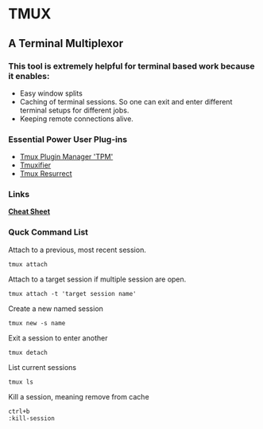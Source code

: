 # TMUX
## A Terminal Multiplexor

### This tool is extremely helpful for terminal based work because it enables:

* Easy window splits
* Caching of terminal sessions. So one can exit and enter different terminal setups for different jobs.
* Keeping remote connections alive.

### Essential Power User Plug-ins

- [Tmux Plugin Manager 'TPM'](https://github.com/tmux-plugins/tpm)
- [Tmuxifier](https://github.com/jimeh/tmuxifier)
- [Tmux Resurrect](https://github.com/tmux-plugins/tmux-resurrect)

### Links

**[Cheat Sheet](cheatsheet.md)**

### Quck Command List

Attach to a previous, most recent session.

	tmux attach

Attach to a target session if multiple session are open.

	tmux attach -t 'target session name'

Create a new named session

	tmux new -s name

Exit a session to enter another

	tmux detach

List current sessions

	tmux ls

Kill a session, meaning remove from cache

	ctrl+b
	:kill-session 
